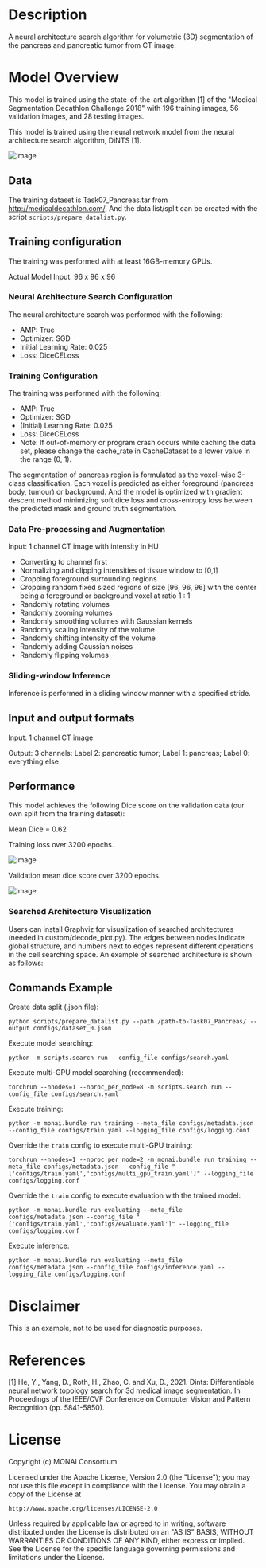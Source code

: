 # Description
A neural architecture search algorithm for volumetric (3D) segmentation of the pancreas and pancreatic tumor from CT image.

# Model Overview
This model is trained using the state-of-the-art algorithm [1] of the "Medical Segmentation Decathlon Challenge 2018" with 196 training images, 56 validation images, and 28 testing images.

This model is trained using the neural network model from the neural architecture search algorithm, DiNTS [1].

![image](https://developer.download.nvidia.com/assets/Clara/Images/clara_pt_net_arch_search_segmentation_workflow_4-1.png
)

## Data
The training dataset is Task07_Pancreas.tar from http://medicaldecathlon.com/. And the data list/split can be created with the script `scripts/prepare_datalist.py`.

## Training configuration
The training was performed with at least 16GB-memory GPUs.

Actual Model Input: 96 x 96 x 96

### Neural Architecture Search Configuration
The neural architecture search was performed with the following:

- AMP: True
- Optimizer: SGD
- Initial Learning Rate: 0.025
- Loss: DiceCELoss

### Training Configuration
The training was performed with the following:

- AMP: True
- Optimizer: SGD
- (Initial) Learning Rate: 0.025
- Loss: DiceCELoss
- Note: If out-of-memory or program crash occurs while caching the data set, please change the cache\_rate in CacheDataset to a lower value in the range (0, 1).

The segmentation of pancreas region is formulated as the voxel-wise 3-class classification. Each voxel is predicted as either foreground (pancreas body, tumour) or background. And the model is optimized with gradient descent method minimizing soft dice loss and cross-entropy loss between the predicted mask and ground truth segmentation.

### Data Pre-processing and Augmentation

Input: 1 channel CT image with intensity in HU

- Converting to channel first
- Normalizing and clipping intensities of tissue window to [0,1]
- Cropping foreground surrounding regions
- Cropping random fixed sized regions of size [96, 96, 96] with the center being a foreground or background voxel at ratio 1 : 1
- Randomly rotating volumes
- Randomly zooming volumes
- Randomly smoothing volumes with Gaussian kernels
- Randomly scaling intensity of the volume
- Randomly shifting intensity of the volume
- Randomly adding Gaussian noises
- Randomly flipping volumes

### Sliding-window Inference
Inference is performed in a sliding window manner with a specified stride.

## Input and output formats
Input: 1 channel CT image

Output: 3 channels: Label 2: pancreatic tumor; Label 1: pancreas; Label 0: everything else

## Performance
This model achieves the following Dice score on the validation data (our own split from the training dataset):

Mean Dice = 0.62

Training loss over 3200 epochs.

![image](https://developer.download.nvidia.com/assets/Clara/Images/clara_pt_net_arch_search_segmentation_train_4-2.png)

Validation mean dice score over 3200 epochs.

![image](https://developer.download.nvidia.com/assets/Clara/Images/clara_pt_net_arch_search_segmentation_validation_4-2.png)

### Searched Architecture Visualization

Users can install Graphviz for visualization of searched architectures (needed in custom/decode_plot.py). The edges between nodes indicate global structure, and numbers next to edges represent different operations in the cell searching space. An example of searched architecture is shown as follows:

## Commands Example
Create data split (.json file):

```
python scripts/prepare_datalist.py --path /path-to-Task07_Pancreas/ --output configs/dataset_0.json
```

Execute model searching:

```
python -m scripts.search run --config_file configs/search.yaml
```

Execute multi-GPU model searching (recommended):

```
torchrun --nnodes=1 --nproc_per_node=8 -m scripts.search run --config_file configs/search.yaml
```

Execute training:

```
python -m monai.bundle run training --meta_file configs/metadata.json --config_file configs/train.yaml --logging_file configs/logging.conf
```

Override the `train` config to execute multi-GPU training:

```
torchrun --nnodes=1 --nproc_per_node=2 -m monai.bundle run training --meta_file configs/metadata.json --config_file "['configs/train.yaml','configs/multi_gpu_train.yaml']" --logging_file configs/logging.conf
```

Override the `train` config to execute evaluation with the trained model:

```
python -m monai.bundle run evaluating --meta_file configs/metadata.json --config_file "['configs/train.yaml','configs/evaluate.yaml']" --logging_file configs/logging.conf
```

Execute inference:

```
python -m monai.bundle run evaluating --meta_file configs/metadata.json --config_file configs/inference.yaml --logging_file configs/logging.conf
```

# Disclaimer
This is an example, not to be used for diagnostic purposes.

# References
[1] He, Y., Yang, D., Roth, H., Zhao, C. and Xu, D., 2021. Dints: Differentiable neural network topology search for 3d medical image segmentation. In Proceedings of the IEEE/CVF Conference on Computer Vision and Pattern Recognition (pp. 5841-5850).

# License
Copyright (c) MONAI Consortium

Licensed under the Apache License, Version 2.0 (the "License");
you may not use this file except in compliance with the License.
You may obtain a copy of the License at

    http://www.apache.org/licenses/LICENSE-2.0

Unless required by applicable law or agreed to in writing, software
distributed under the License is distributed on an "AS IS" BASIS,
WITHOUT WARRANTIES OR CONDITIONS OF ANY KIND, either express or implied.
See the License for the specific language governing permissions and
limitations under the License.
